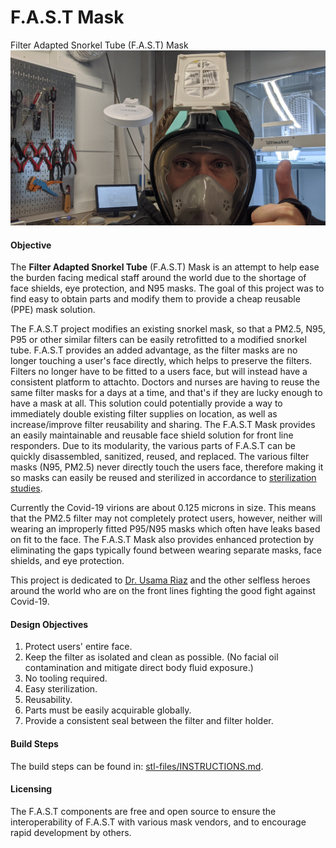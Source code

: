 # F.A.S.T Mask

Filter Adapted Snorkel Tube (F.A.S.T) Mask <br />
        <img src="https://raw.githubusercontent.com/magnetic-pi/fast-mask/master/stl-files/images/step16.jpg" height="280" width="560">

#### Objective

The **Filter Adapted Snorkel Tube** (F.A.S.T) Mask is an attempt to help ease the burden facing medical staff around the world due to the shortage of face shields, eye protection, and N95 masks. The goal of this project was to find easy to obtain parts and modify them to provide a cheap reusable (PPE) mask solution.

The F.A.S.T project modifies an existing snorkel mask, so that a PM2.5, N95, P95 or other similar filters can be easily retrofitted to a modified snorkel tube. F.A.S.T provides an added advantage, as the filter masks are no longer touching a user's face directly, which helps to preserve the filters. Filters no longer have to be fitted to a users face, but will instead have a consistent platform to attachto. Doctors and nurses are having to reuse the same filter masks for a days at a time, and that's if they are lucky enough to have a mask at all. This solution could potentially provide a way to immediately double existing filter supplies on location, as well as increase/improve filter reusability and sharing. The F.A.S.T Mask provides an easily maintainable and reusable face shield solution for front line responders. Due to its modularity, the various parts of F.A.S.T can be quickly disassembled, sanitized, reused, and replaced. The various filter masks (N95, PM2.5) never directly touch the users face, therefore making it so masks can easily be reused and sterilized in accordance to [sterilization studies](https://news.ycombinator.com/item?id=22680799).

Currently the Covid-19 virions are about 0.125 microns in size. This means that the PM2.5 filter may not completely protect users, however, neither will wearing an improperly fitted P95/N95 masks which often have leaks based on fit to the face. The F.A.S.T Mask also provides enhanced protection by eliminating the gaps typically found between wearing separate masks, face shields, and eye protection.

This project is dedicated to [Dr. Usama Riaz](https://old.reddit.com/r/HumansBeingBros/comments/fnwflk/dr_usama_riaz_has_spent_weeks_screening_treating/) and the other selfless heroes around the world who are on the front lines fighting the good fight against Covid-19.

#### Design Objectives
1. Protect users' entire face.
2. Keep the filter as isolated and clean as possible. (No facial oil contamination and mitigate direct body fluid exposure.)
3. No tooling required.
4. Easy sterilization.
5. Reusability.
6. Parts must be easily acquirable globally.
7. Provide a consistent seal between the filter and filter holder.
    
#### Build Steps
The build steps can be found in: [stl-files/INSTRUCTIONS.md](https://github.com/magnetic-pi/fast-mask/blob/master/stl-files/INSTRUCTIONS.md).

#### Licensing
The F.A.S.T components are free and open source to ensure the interoperability of F.A.S.T with various mask vendors, and to encourage rapid development by others.
